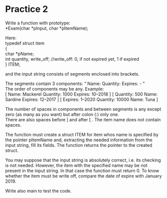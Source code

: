 # Practice 2   
Write a function with prototype:  
*Exam(char *pInput,  char *pItemName);
 
Here:  
typedef struct item  
{  
char *pName;  
int quantity, write_off; //write_off: 0, if not expired yet, 1 if expired  
} ITEM;  
 
and the input string consists of segments enclosed into brackets.  
 
The segments contain 3 components: “ Name: <string>   Quantity: <integer>   Expires: <integer>-<integer>   ”  
The order of components may be any. Example:    
[ Name: Mackerel   Quantity: 1000   Expires: 10–2018   ]   [ Quantity: 500   Name: Sardine   Expires: 12–2017   ]   [ Expires: 1–2020   Quantity: 10000    Name: Tuna   ]  
 
The number of spaces in components and between segments is any except zero (as many as you want) but after colon (:) only one.  
There are also spaces before ] and after [ .
The item name does not contain spaces.
 
The function must create a struct ITEM for item whos name is specified by the pointer pItemName and, extracting the needed information from the input string, fill its fields. The function returns the pointer to the created struct.
 
You may suppose that the input string is absolutely correct, i.e. its checking is not needed.
However, the item with the specified name may be not present in the input string. In that case the function must return 0.
To know whether the item must be write off, compare the date of expire with January 2019.
 
Write also main to test the code.
